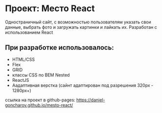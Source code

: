 # Проект: Место React

Одностраничный сайт, с возможностью пользователям указать свои данные, выбрать фото и загружать картинки и лайкать их.
Разработан с использованием React

## При разработке использовалось:
* HTML/CSS
* Flex
* GRID
* классы CSS по BEM Nested
* ReactJS
* Аадаптивная верстка (сайнт адаптирован под разрешения 320px - 1280px+)

ссылка на проект в github-pages: https://daniel-goncharov.github.io/mesto-react/